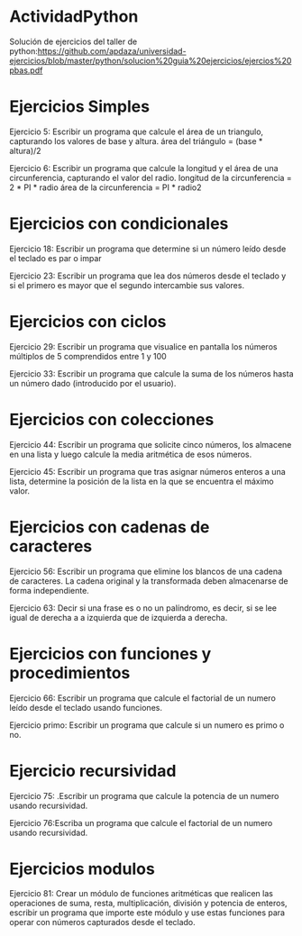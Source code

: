 # ActividadPython
Solución de ejercicios del taller de python:https://github.com/apdaza/universidad-ejercicios/blob/master/python/solucion%20guia%20ejercicios/ejercios%20pbas.pdf

# Ejercicios Simples 

Ejercicio 5: Escribir un programa que calcule el área de un triangulo, capturando los valores de base y altura.
área del triángulo = (base * altura)/2

Ejercicio 6: Escribir un programa que calcule la longitud y el área de una  circunferencia, capturando el valor del radio. longitud de la circunferencia = 2 * PI * radio área de la circunferencia = PI * radio2

# Ejercicios con condicionales 

Ejercicio 18: Escribir un programa que determine si un número leído desde el teclado es par o impar

Ejercicio 23: Escribir un programa que lea dos números desde el teclado y si el primero es mayor que el segundo intercambie sus valores.

# Ejercicios con ciclos

Ejercicio 29: Escribir un programa que visualice en pantalla los números múltiplos de 5 comprendidos entre 1 y 100

Ejercicio 33: Escribir un programa que calcule la suma de los números hasta un número dado (introducido por el usuario).

# Ejercicios con colecciones

Ejercicio 44: Escribir un programa que solicite cinco números, los almacene en una lista y luego calcule la media aritmética de esos números.

Ejercicio 45: Escribir un programa que tras asignar números enteros a una lista, determine la posición de la lista en la que se encuentra el máximo valor. 

# Ejercicios con cadenas de caracteres

Ejercicio 56: Escribir un programa que elimine los blancos de una cadena de caracteres. La cadena original y la transformada deben almacenarse de forma independiente.

Ejercicio 63: Decir si una frase es o no un palíndromo, es decir, si se lee igual de derecha a a izquierda que de izquierda a derecha.

# Ejercicios con funciones y procedimientos 

Ejercicio 66: Escribir un programa que calcule el factorial de un numero leído desde el teclado usando funciones.

Ejercicio primo: Escribir un programa que calcule si un numero es primo o no.

# Ejercicio recursividad
Ejercicio 75: .Escribir un programa que calcule la potencia de un numero usando recursividad.

Ejercicio 76:Escriba un programa que calcule el factorial de un numero usando recursividad.

# Ejercicios modulos 

Ejercicio 81: Crear un módulo de funciones aritméticas que realicen las operaciones de suma, resta, multiplicación, división y potencia de enteros, escribir un programa que importe este módulo y use estas funciones para operar con números capturados desde el teclado.

